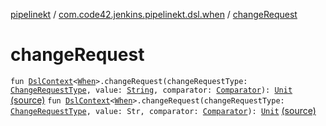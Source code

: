 [pipelinekt](../index.md) / [com.code42.jenkins.pipelinekt.dsl.when](index.md) / [changeRequest](./change-request.md)

# changeRequest

`fun `[`DslContext`](../com.code42.jenkins.pipelinekt.dsl/-dsl-context/index.md)`<`[`When`](../com.code42.jenkins.pipelinekt.core/-when.md)`>.changeRequest(changeRequestType: `[`ChangeRequestType`](../com.code42.jenkins.pipelinekt.internal.when/-change-request-type/index.md)`, value: `[`String`](https://kotlinlang.org/api/latest/jvm/stdlib/kotlin/-string/index.html)`, comparator: `[`Comparator`](../com.code42.jenkins.pipelinekt.core/-comparator/index.md)`): `[`Unit`](https://kotlinlang.org/api/latest/jvm/stdlib/kotlin/-unit/index.html) [(source)](https://github.com/code42/pipelinekt/tree/master/dsl/src/main/kotlin/com/code42/jenkins/pipelinekt/dsl/when/WhenDsl.kt#L79)
`fun `[`DslContext`](../com.code42.jenkins.pipelinekt.dsl/-dsl-context/index.md)`<`[`When`](../com.code42.jenkins.pipelinekt.core/-when.md)`>.changeRequest(changeRequestType: `[`ChangeRequestType`](../com.code42.jenkins.pipelinekt.internal.when/-change-request-type/index.md)`, value: Str, comparator: `[`Comparator`](../com.code42.jenkins.pipelinekt.core/-comparator/index.md)`): `[`Unit`](https://kotlinlang.org/api/latest/jvm/stdlib/kotlin/-unit/index.html) [(source)](https://github.com/code42/pipelinekt/tree/master/dsl/src/main/kotlin/com/code42/jenkins/pipelinekt/dsl/when/WhenDsl.kt#L83)